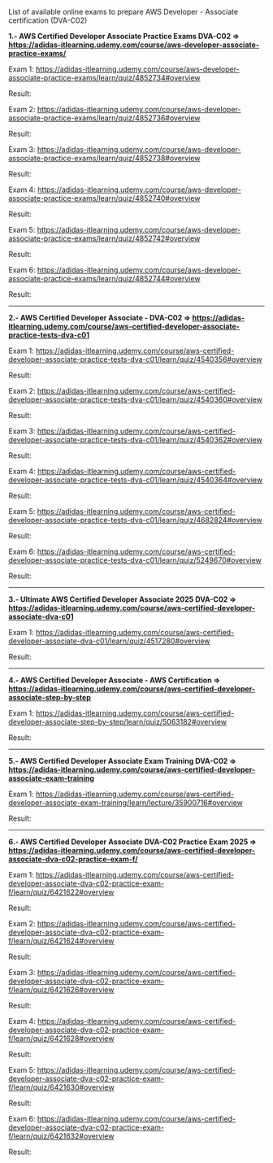 List of available online exams to prepare AWS Developer - Associate certification (DVA-C02)

**1.- AWS Certified Developer Associate Practice Exams DVA-C02 =>
https://adidas-itlearning.udemy.com/course/aws-developer-associate-practice-exams/**

  Exam 1: https://adidas-itlearning.udemy.com/course/aws-developer-associate-practice-exams/learn/quiz/4852734#overview
  
  Result:
  
  Exam 2: https://adidas-itlearning.udemy.com/course/aws-developer-associate-practice-exams/learn/quiz/4852736#overview
  
  Result:
  
  Exam 3: https://adidas-itlearning.udemy.com/course/aws-developer-associate-practice-exams/learn/quiz/4852738#overview
  
  Result:
  
  Exam 4: https://adidas-itlearning.udemy.com/course/aws-developer-associate-practice-exams/learn/quiz/4852740#overview
  
  Result:
  
  Exam 5: https://adidas-itlearning.udemy.com/course/aws-developer-associate-practice-exams/learn/quiz/4852742#overview
  
  Result:
  
  Exam 6: https://adidas-itlearning.udemy.com/course/aws-developer-associate-practice-exams/learn/quiz/4852744#overview
  
  Result:

---------------------------------------------------------------------------------------------------------------------------------------------------------------
**2.- AWS Certified Developer Associate - DVA-C02 => https://adidas-itlearning.udemy.com/course/aws-certified-developer-associate-practice-tests-dva-c01**

  Exam 1: https://adidas-itlearning.udemy.com/course/aws-certified-developer-associate-practice-tests-dva-c01/learn/quiz/4540356#overview
  
  Result:
  
  Exam 2: https://adidas-itlearning.udemy.com/course/aws-certified-developer-associate-practice-tests-dva-c01/learn/quiz/4540360#overview
  
  Result:
  
  Exam 3: https://adidas-itlearning.udemy.com/course/aws-certified-developer-associate-practice-tests-dva-c01/learn/quiz/4540362#overview
  
  Result:
  
  Exam 4: https://adidas-itlearning.udemy.com/course/aws-certified-developer-associate-practice-tests-dva-c01/learn/quiz/4540364#overview
  
  Result:
  
  Exam 5: https://adidas-itlearning.udemy.com/course/aws-certified-developer-associate-practice-tests-dva-c01/learn/quiz/4682824#overview
  
  Result:
  
  Exam 6: https://adidas-itlearning.udemy.com/course/aws-certified-developer-associate-practice-tests-dva-c01/learn/quiz/5249670#overview
    
  Result:

  ---------------------------------------------------------------------------------------------------------------------------------------------------------------
**3.- Ultimate AWS Certified Developer Associate 2025 DVA-C02 => https://adidas-itlearning.udemy.com/course/aws-certified-developer-associate-dva-c01**

  Exam 1: https://adidas-itlearning.udemy.com/course/aws-certified-developer-associate-dva-c01/learn/quiz/4517280#overview
  
  Result:

  ---------------------------------------------------------------------------------------------------------------------------------------------------------------
**4.- AWS Certified Developer Associate - AWS Certification => https://adidas-itlearning.udemy.com/course/aws-certified-developer-associate-step-by-step**

  Exam 1: https://adidas-itlearning.udemy.com/course/aws-certified-developer-associate-step-by-step/learn/quiz/5063182#overview
  
  Result:

  ---------------------------------------------------------------------------------------------------------------------------------------------------------------
**5.- AWS Certified Developer Associate Exam Training DVA-C02 => https://adidas-itlearning.udemy.com/course/aws-certified-developer-associate-exam-training**

  Exam 1: https://adidas-itlearning.udemy.com/course/aws-certified-developer-associate-exam-training/learn/lecture/35900716#overview
  
  Result:
  
  ---------------------------------------------------------------------------------------------------------------------------------------------------------------
**6.- AWS Certified Developer Associate DVA-C02 Practice Exam 2025 => https://adidas-itlearning.udemy.com/course/aws-certified-developer-associate-dva-c02-practice-exam-f/**

  Exam 1: https://adidas-itlearning.udemy.com/course/aws-certified-developer-associate-dva-c02-practice-exam-f/learn/quiz/6421622#overview
  
  Result:

  Exam 2: https://adidas-itlearning.udemy.com/course/aws-certified-developer-associate-dva-c02-practice-exam-f/learn/quiz/6421624#overview
  
  Result:
  
  Exam 3: https://adidas-itlearning.udemy.com/course/aws-certified-developer-associate-dva-c02-practice-exam-f/learn/quiz/6421626#overview
  
  Result:
  
  Exam 4: https://adidas-itlearning.udemy.com/course/aws-certified-developer-associate-dva-c02-practice-exam-f/learn/quiz/6421628#overview
  
  Result:
  
  Exam 5: https://adidas-itlearning.udemy.com/course/aws-certified-developer-associate-dva-c02-practice-exam-f/learn/quiz/6421630#overview
  
  Result:
  
  Exam 6: https://adidas-itlearning.udemy.com/course/aws-certified-developer-associate-dva-c02-practice-exam-f/learn/quiz/6421632#overview
    
  Result:

